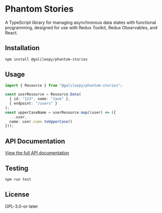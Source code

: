 # Phantom Stories

A TypeScript library for managing asynchronous data states with functional programming, designed for use with Redux Toolkit, Redux Observables, and React.

## Installation

```bash
npm install @galileopy/phantom-stories
```

## Usage

```typescript
import { Resource } from "@galileopy/phantom-stories";

const userResource = Resource.Data(
  { id: "123", name: "Jane" },
  { endpoint: "/users" }
);
const upperCaseName = userResource.map((user) => ({
  ...user,
  name: user.name.toUpperCase()
}));
```

## API Documentation

[View the full API documentation](https://galileopy.github.io/phantom-stories/)

## Testing

```bash
npm run test
```

## License

GPL-3.0-or-later

